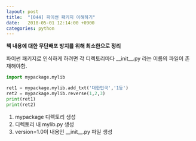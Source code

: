 ```yaml
---
layout: post
title:  "[044] 파이썬 패키지 이해하기"
date:   2018-05-01 12:14:00 +0900
categories: python
---
```


**책 내용에 대한 무단배포 방지를 위해 최소한으로 정리**

파이썬 패키지로 인식하게 하려면 각 디렉토리마다 \_\_init\_\_.py 라는 이름의 파일이 존재해야함.

```python
import mypackage.mylib

ret1 = mypackage.mylib.add_txt('대한민국','1등')
ret2 = mypackage.mylib.reverse(1,2,3)
print(ret1)
print(ret2)
```

1. mypackage 디렉토리 생성
2. 디렉토리 내 mylib.py 생성
3. version=1.0이 내용인 \_\_init\_\_.py 파일 생성


